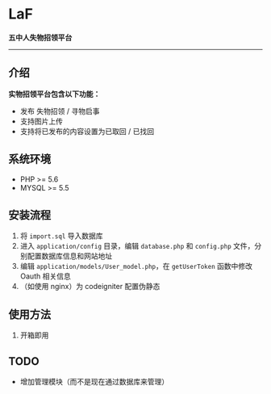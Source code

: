 # LaF
**五中人失物招领平台**

------
## 介绍

**实物招领平台包含以下功能：**

* 发布 失物招领 / 寻物启事
* 支持图片上传
* 支持将已发布的内容设置为已取回 / 已找回


## 系统环境

* PHP >= 5.6
* MYSQL >= 5.5


## 安装流程

 1. 将 `import.sql` 导入数据库
 2. 进入 `application/config` 目录，编辑 `database.php` 和 `config.php` 文件，分别配置数据库信息和网站地址
 3. 编辑 `application/models/User_model.php`，在 `getUserToken` 函数中修改 Oauth 相关信息
 4. （如使用 nginx）为 codeigniter 配置伪静态


## 使用方法
1. 开箱即用


## TODO

 - 增加管理模块（而不是现在通过数据库来管理）
